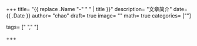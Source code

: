 +++
title= "{{ replace .Name "-" " " | title }}"
description= "文章简介"
date= {{ .Date }}
author= "chao"
draft= true
image= "" 
math= true
categories= [""]

tags=  [" "," "]

+++
